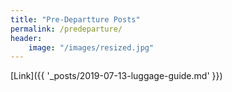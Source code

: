 ```yaml
---
title: "Pre-Departture Posts"
permalink: /predeparture/
header:
    image: "/images/resized.jpg"
---
```

[Link]({{ '_posts/2019-07-13-luggage-guide.md' }})